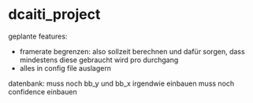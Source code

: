 # dcaiti_project

geplante features:
- framerate begrenzen: also sollzeit berechnen und dafür sorgen, dass mindestens diese gebraucht wird pro durchgang
- alles in config file auslagern


datenbank: muss noch bb_y und bb_x irgendwie einbauen
muss noch confidence einbauen

